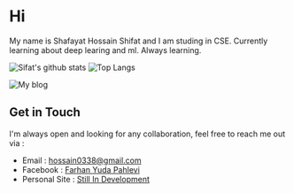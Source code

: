 # Hi

My name is Shafayat Hossain Shifat and I am studing in CSE. Currently learning about deep learing and ml. Always learning.

![Sifat's github stats](https://github-readme-stats.vercel.app/api?username=shhossain&show_icons=true&line_height=21&show_icons=true&theme=nord)
![Top Langs](https://github-readme-stats.vercel.app/api/top-langs/?username=shhossain&show_icons=true&layout=compact&theme=nord&count_private=truecount_private=true)


![My blog](https://github-read-medium.vercel.app/latest?username=sifat777&limit=6&theme=nord)

## Get in Touch
I'm always open and looking for any collaboration, feel free to reach me out via :
- Email : [hossain0338@gmail.com](mailto:hossain0338@gmail.com)
- Facebook : [Farhan Yuda Pahlevi](https://www.facebook.com/sh0338/)
- Personal Site : [Still In Development](http://safayat.me)
